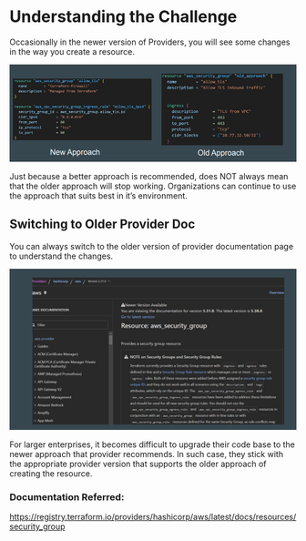 # Understanding the Challenge

Occasionally in the newer version of Providers, you will see some changes in
the way you create a resource.

![MY Images](images/document1.png)

Just because a better approach is recommended, does NOT always mean that
the older approach will stop working.
Organizations can continue to use the approach that suits best in it’s
environment. 

## Switching to Older Provider Doc

You can always switch to the older version of provider documentation page to
understand the changes.

![MY Images](images/document2.png)

For larger enterprises, it becomes difficult to upgrade their code base to the
newer approach that provider recommends.
In such case, they stick with the appropriate provider version that supports the
older approach of creating the resource.

### Documentation Referred:

https://registry.terraform.io/providers/hashicorp/aws/latest/docs/resources/security_group